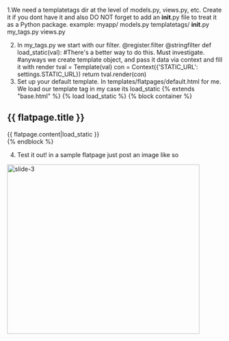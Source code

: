 1.We need a templatetags dir at the level of models.py, views.py, etc. Create it if you dont have it
and also DO NOT forget to add an __init__.py file to treat it as a Python package.
example:
myapp/
    models.py
    templatetags/
        __init__.py
        my_tags.py
    views.py

2. In my_tags.py we start with our filter. 
@register.filter
@stringfilter
def load_static(val):
	#There's a better way to do this. Must investigate.
	#anyways we create template object, and pass it data via context and fill it with render
	tval = Template(val)
	con = Context({'STATIC_URL': settings.STATIC_URL})
	return tval.render(con)
3. Set up your default template. In templates/flatpages/default.html for me. We load our template tag in my case its load_static
{% extends "base.html" %}
{% load load_static %}
{% block container %}
<div class="col1-layout" id="container">
  <div id="content" class="center">
    <h2>{{ flatpage.title }}</h2>
    {{ flatpage.content|load_static }}
    
  </div>
</div>
{% endblock %}

4. Test it out!
in a sample flatpage just post an image like so
<div class="test"><img src="{{ STATIC_URL }}images/monitor.png" width="450" height="395" alt="slide-3">